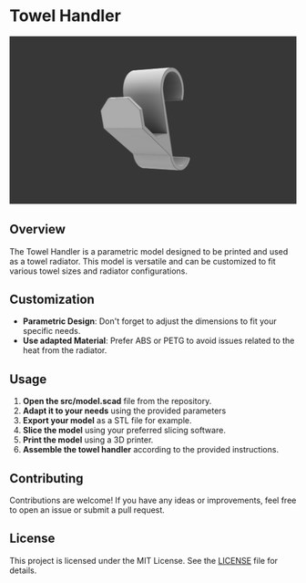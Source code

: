 # Towel Handler

![Towel Handler](/docs/heading-picture.png)

## Overview

The Towel Handler is a parametric model designed to be printed and used as a towel radiator. This model is versatile and can be customized to fit various towel sizes and radiator configurations.

## Customization

- **Parametric Design**: Don't forget to adjust the dimensions to fit your specific needs.
- **Use adapted Material**: Prefer ABS or PETG to avoid issues related to the heat from the radiator.

## Usage

1. **Open the src/model.scad** file from the repository.
2. **Adapt it to your needs** using the provided parameters
3. **Export your model** as a STL file for example.
2. **Slice the model** using your preferred slicing software.
3. **Print the model** using a 3D printer.
4. **Assemble the towel handler** according to the provided instructions.

## Contributing

Contributions are welcome! If you have any ideas or improvements, feel free to open an issue or submit a pull request.

## License

This project is licensed under the MIT License. See the [LICENSE](LICENSE) file for details.